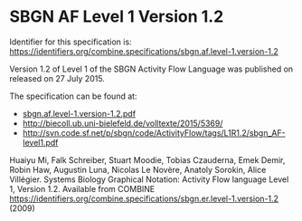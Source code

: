 # SBGN AF Level 1 Version 1.2
Identifier for this specification is: https://identifiers.org/combine.specifications/sbgn.af.level-1.version-1.2

Version 1.2 of Level 1 of the SBGN Activity Flow Language was published on released on 27 July 2015.

The specification can be found at:

* [sbgn.af.level-1.version-1.2.pdf](./files/sbgn.af.level-1.version-1.2.pdf)
* http://biecoll.ub.uni-bielefeld.de/volltexte/2015/5369/
* http://svn.code.sf.net/p/sbgn/code/ActivityFlow/tags/L1R1.2/sbgn_AF-level1.pdf

Huaiyu Mi, Falk Schreiber, Stuart Moodie, Tobias Czauderna, Emek Demir, Robin Haw, Augustin Luna, Nicolas Le Novère, Anatoly Sorokin, Alice Villégier. Systems Biology Graphical Notation: Activity Flow language Level 1, Version 1.2. Available from COMBINE https://identifiers.org/combine.specifications/sbgn.er.level-1.version-1.2 (2009)